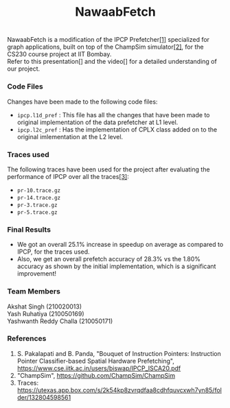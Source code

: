 <h1 align="center">NawaabFetch</h1>

#
NawaabFetch is a modification of the IPCP Prefetcher[[1]](#references) specialized for graph applications, built on top of the ChampSim simulator[[2]](#references), for the CS230 course project at IIT Bombay. <br>
Refer to this presentation[] and the video[] for a detailed understanding of our project.

### Code Files
Changes have been made to the following code files:
- `ipcp.l1d_pref` : This file has all the changes that have been made to original implementation of the data prefetcher at L1 level.   
- `ipcp.l2c_pref` : Has the implementation of CPLX class added on to the original imlementation at the L2 level.   

### Traces used
The following traces have been used for the project after evaluating the performance of IPCP over all the traces[[3]](#references):
- `pr-10.trace.gz`
- `pr-14.trace.gz`
- `pr-3.trace.gz`
- `pr-5.trace.gz`

### Final Results
- We got an overall 25.1% increase in speedup on average as compared to IPCP, for the traces used.
- Also, we get an overall prefetch accuracy of 28.3% vs the 1.80% accuracy as shown by the initial implementation, which is a significant improvement! 

### Team Members
Akshat Singh (210020013) <br>
Yash Ruhatiya (210050169) <br>
Yashwanth Reddy Challa (210050171) <br>

### References
1.  S. Pakalapati and B. Panda, "Bouquet of Instruction Pointers: Instruction Pointer Classifier-based Spatial Hardware Prefetching", https://www.cse.iitk.ac.in/users/biswap/IPCP_ISCA20.pdf 
2. "ChampSim", https://github.com/ChampSim/ChampSim
3. Traces: https://utexas.app.box.com/s/2k54kp8zvrqdfaa8cdhfquvcxwh7yn85/folder/132804598561 

